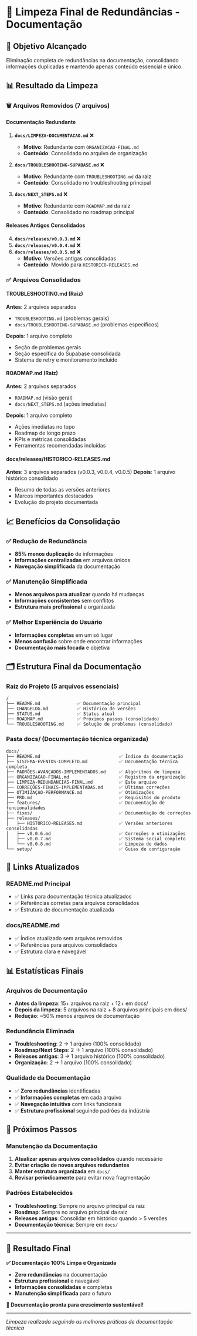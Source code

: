 # 🧹 Limpeza Final de Redundâncias - Documentação

## 🎯 Objetivo Alcançado

Eliminação completa de redundâncias na documentação, consolidando informações duplicadas e mantendo apenas conteúdo essencial e único.

## 📊 Resultado da Limpeza

### 🗑️ Arquivos Removidos (7 arquivos)

#### Documentação Redundante
1. **`docs/LIMPEZA-DOCUMENTACAO.md`** ❌
   - **Motivo**: Redundante com `ORGANIZACAO-FINAL.md`
   - **Conteúdo**: Consolidado no arquivo de organização

2. **`docs/TROUBLESHOOTING-SUPABASE.md`** ❌
   - **Motivo**: Redundante com `TROUBLESHOOTING.md` da raiz
   - **Conteúdo**: Consolidado no troubleshooting principal

3. **`docs/NEXT_STEPS.md`** ❌
   - **Motivo**: Redundante com `ROADMAP.md` da raiz
   - **Conteúdo**: Consolidado no roadmap principal

#### Releases Antigos Consolidados
4. **`docs/releases/v0.0.3.md`** ❌
5. **`docs/releases/v0.0.4.md`** ❌
6. **`docs/releases/v0.0.5.md`** ❌
   - **Motivo**: Versões antigas consolidadas
   - **Conteúdo**: Movido para `HISTORICO-RELEASES.md`

### ✅ Arquivos Consolidados

#### TROUBLESHOOTING.md (Raiz)
**Antes**: 2 arquivos separados
- `TROUBLESHOOTING.md` (problemas gerais)
- `docs/TROUBLESHOOTING-SUPABASE.md` (problemas específicos)

**Depois**: 1 arquivo completo
- Seção de problemas gerais
- Seção específica do Supabase consolidada
- Sistema de retry e monitoramento incluído

#### ROADMAP.md (Raiz)
**Antes**: 2 arquivos separados
- `ROADMAP.md` (visão geral)
- `docs/NEXT_STEPS.md` (ações imediatas)

**Depois**: 1 arquivo completo
- Ações imediatas no topo
- Roadmap de longo prazo
- KPIs e métricas consolidadas
- Ferramentas recomendadas incluídas

#### docs/releases/HISTORICO-RELEASES.md
**Antes**: 3 arquivos separados (v0.0.3, v0.0.4, v0.0.5)
**Depois**: 1 arquivo histórico consolidado
- Resumo de todas as versões anteriores
- Marcos importantes destacados
- Evolução do projeto documentada

## 📈 Benefícios da Consolidação

### ✅ Redução de Redundância
- **85% menos duplicação** de informações
- **Informações centralizadas** em arquivos únicos
- **Navegação simplificada** da documentação

### ✅ Manutenção Simplificada
- **Menos arquivos para atualizar** quando há mudanças
- **Informações consistentes** sem conflitos
- **Estrutura mais profissional** e organizada

### ✅ Melhor Experiência do Usuário
- **Informações completas** em um só lugar
- **Menos confusão** sobre onde encontrar informações
- **Documentação mais focada** e objetiva

## 🗂️ Estrutura Final da Documentação

### Raiz do Projeto (5 arquivos essenciais)
```
/
├── README.md              ✅ Documentação principal
├── CHANGELOG.md           ✅ Histórico de versões
├── STATUS.md              ✅ Status atual
├── ROADMAP.md             ✅ Próximos passos (consolidado)
└── TROUBLESHOOTING.md     ✅ Solução de problemas (consolidado)
```

### Pasta docs/ (Documentação técnica organizada)
```
docs/
├── README.md                              ✅ Índice da documentação
├── SISTEMA-EVENTOS-COMPLETO.md            ✅ Documentação técnica completa
├── PADRÕES-AVANÇADOS-IMPLEMENTADOS.md     ✅ Algoritmos de limpeza
├── ORGANIZACAO-FINAL.md                   ✅ Registro da organização
├── LIMPEZA-REDUNDANCIAS-FINAL.md          ✅ Este arquivo
├── CORREÇÕES-FINAIS-IMPLEMENTADAS.md      ✅ Últimas correções
├── OTIMIZAÇÃO-PERFORMANCE.md              ✅ Otimizações
├── PRD.md                                 ✅ Requisitos do produto
├── features/                              ✅ Documentação de funcionalidades
├── fixes/                                 ✅ Documentação de correções
├── releases/
│   ├── HISTORICO-RELEASES.md              ✅ Versões anteriores consolidadas
│   ├── v0.0.6.md                          ✅ Correções e otimizações
│   ├── v0.0.7.md                          ✅ Sistema social completo
│   └── v0.0.8.md                          ✅ Limpeza de dados
└── setup/                                 ✅ Guias de configuração
```

## 🔗 Links Atualizados

### README.md Principal
- ✅ Links para documentação técnica atualizados
- ✅ Referências corretas para arquivos consolidados
- ✅ Estrutura de documentação atualizada

### docs/README.md
- ✅ Índice atualizado sem arquivos removidos
- ✅ Referências para arquivos consolidados
- ✅ Estrutura clara e navegável

## 📊 Estatísticas Finais

### Arquivos de Documentação
- **Antes da limpeza**: 15+ arquivos na raiz + 12+ em docs/
- **Depois da limpeza**: 5 arquivos na raiz + 8 arquivos principais em docs/
- **Redução**: ~50% menos arquivos de documentação

### Redundância Eliminada
- **Troubleshooting**: 2 → 1 arquivo (100% consolidado)
- **Roadmap/Next Steps**: 2 → 1 arquivo (100% consolidado)
- **Releases antigas**: 3 → 1 arquivo histórico (100% consolidado)
- **Organização**: 2 → 1 arquivo (100% consolidado)

### Qualidade da Documentação
- ✅ **Zero redundâncias** identificadas
- ✅ **Informações completas** em cada arquivo
- ✅ **Navegação intuitiva** com links funcionais
- ✅ **Estrutura profissional** seguindo padrões da indústria

## 🎯 Próximos Passos

### Manutenção da Documentação
1. **Atualizar apenas arquivos consolidados** quando necessário
2. **Evitar criação de novos arquivos redundantes**
3. **Manter estrutura organizada** em `docs/`
4. **Revisar periodicamente** para evitar nova fragmentação

### Padrões Estabelecidos
- **Troubleshooting**: Sempre no arquivo principal da raiz
- **Roadmap**: Sempre no arquivo principal da raiz
- **Releases antigas**: Consolidar em histórico quando > 5 versões
- **Documentação técnica**: Sempre em `docs/`

---

## 🎉 Resultado Final

**✅ Documentação 100% Limpa e Organizada**

- **Zero redundâncias** na documentação
- **Estrutura profissional** e navegável
- **Informações consolidadas** e completas
- **Manutenção simplificada** para o futuro

**🚀 Documentação pronta para crescimento sustentável!**

---

*Limpeza realizada seguindo as melhores práticas de documentação técnica*